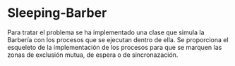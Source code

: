 # Sleeping-Barber
Para tratar el problema se ha implementado una clase que simula la Barbería con los procesos que se ejecutan dentro de ella. Se proporciona el esqueleto de la implementación de los procesos para que se marquen las zonas de exclusión mutua, de espera o de sincronazación.
